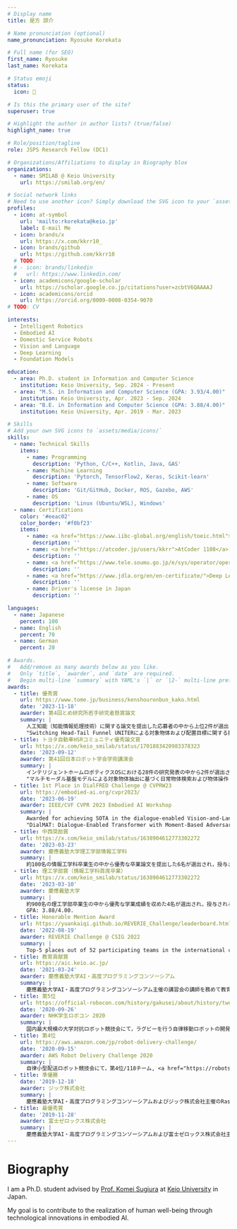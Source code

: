 ```yaml
---
# Display name
title: 是方 諒介

# Name pronunciation (optional)
name_pronunciation: Ryosuke Korekata

# Full name (for SEO)
first_name: Ryosuke
last_name: Korekata

# Status emoji
status:
  icon: 🤖

# Is this the primary user of the site?
superuser: true

# Highlight the author in author lists? (true/false)
highlight_name: true

# Role/position/tagline
role: JSPS Research Fellow (DC1)

# Organizations/Affiliations to display in Biography blox
organizations:
  - name: SMILAB @ Keio University
    url: https://smilab.org/en/

# Social network links
# Need to use another icon? Simply download the SVG icon to your `assets/media/icons/` folder.
profiles:
  - icon: at-symbol
    url: 'mailto:rkorekata@keio.jp'
    label: E-mail Me
  - icon: brands/x
    url: https://x.com/kkrr10_
  - icon: brands/github
    url: https://github.com/kkrr10
  # TODO:
  # - icon: brands/linkedin
  #   url: https://www.linkedin.com/
  - icon: academicons/google-scholar
    url: https://scholar.google.co.jp/citations?user=zcbtV6QAAAAJ
  - icon: academicons/orcid
    url: https://orcid.org/0009-0008-0354-9070
# TODO: CV

interests:
  - Intelligent Robotics
  - Embodied AI
  - Domestic Service Robots
  - Vision and Language
  - Deep Learning
  - Foundation Models

education:
  - area: Ph.D. student in Information and Computer Science
    institution: Keio University, Sep. 2024 - Present
  - area: "M.S. in Information and Computer Science (GPA: 3.93/4.00)"
    institution: Keio University, Apr. 2023 - Sep. 2024
  - area: "B.E. in Information and Computer Science (GPA: 3.88/4.00)"
    institution: Keio University, Apr. 2019 - Mar. 2023

# Skills
# Add your own SVG icons to `assets/media/icons/`
skills:
  - name: Technical Skills
    items:
      - name: Programming
        description: 'Python, C/C++, Kotlin, Java, GAS'
      - name: Machine Learning
        description: 'Pytorch, TensorFlow2, Keras, Scikit-learn'
      - name: Software
        description: 'Git/GitHub, Docker, ROS, Gazebo, AWS'
      - name: OS
        description: 'Linux (Ubuntu/WSL), Windows'
  - name: Certifications
    color: '#eeac02'
    color_border: '#f0bf23'
    items:
      - name: <a href="https://www.iibc-global.org/english/toeic.html">TOEIC 800</a>
        description: ''
      - name: <a href="https://atcoder.jp/users/kkrr">AtCoder 1108</a>
        description: ''
      - name: <a href="https://www.tele.soumu.go.jp/e/sys/operator/operat/">Amateur First-Class Radio Operator</a>
        description: ''
      - name: <a href="https://www.jdla.org/en/en-certificate/">Deep Learning for GENERAL</a>
        description: ''
      - name: Driver's license in Japan
        description: ''

languages:
  - name: Japanese
    percent: 100
  - name: English
    percent: 70
  - name: German
    percent: 20

# Awards.
#   Add/remove as many awards below as you like.
#   Only `title`, `awarder`, and `date` are required.
#   Begin multi-line `summary` with YAML's `|` or `|2-` multi-line prefix and indent 2 spaces below.
awards:
  - title: 優秀賞
    url: https://www.tome.jp/business/kenshouronbun_kako.html
    date: '2023-11-18'
    awarder: 第4回とめ研究所若手研究者懸賞論文
    summary: |
      人工知能（知能情報処理技術）に関する論文を提出した応募者の中から上位2件が選出され，授与される．
      "Switching Head-Tail Funnel UNITERによる対象物体および配置目標に関する指示文理解と物体操作," <a href="https://www.tome.jp/business/%E6%98%AF%E6%96%B9%E8%AB%92%E4%BB%8B_%E8%AB%96%E6%96%87.pdf">pdf</a>.
  - title: トヨタ自動車HSRコミュニティ優秀論文賞
    url: https://x.com/keio_smilab/status/1701883420983378323
    date: '2023-09-12'
    awarder: 第41回日本ロボット学会学術講演会
    summary: |
      インテリジェントホームロボティクスOSにおける28件の研究発表の中から2件が選出され，授与される．
      "マルチモーダル基盤モデルによる対象物体抽出に基づく日常物体検索および物体操作," <a href="https://smilab.org/pdf/2023/2023-09-19T13:48:11+09:00_Shunya_Nagashima.pdf">pdf</a>, <a href="https://speakerdeck.com/keio_smilab/rsj23-everyday-object-search-and-manipulation-based-on-target-object-extraction-using-multimodal-foundation-models">slide</a>.
  - title: 1st Place in DialFRED Challenge @ CVPRW23
    url: https://embodied-ai.org/cvpr2023/
    date: '2023-06-19'
    awarder: IEEE/CVF CVPR 2023 Embodied AI Workshop
    summary: |
      Awarded for achieving SOTA in the dialogue-enabled Vision-and-Language Navigation competition.
      "DialMAT: Dialogue-Enabled Transformer with Moment-Based Adversarial Training," <a href="https://embodied-ai.org/papers/2023/23.pdf">pdf</a>, <a href="https://github.com/keio-smilab23/DialMAT">code</a>, <a href="uploads/kaneda_cvprw23_dialmat/slide.pdf">slide</a>, <a href="uploads/kaneda_cvprw23_dialmat/poster.pdf">poster</a>.
  - title: 中西奨励賞
    url: https://x.com/keio_smilab/status/1638904612773302272
    date: '2023-03-23'
    awarder: 慶應義塾大学理工学部情報工学科
    summary: |
      約100名の情報工学科卒業生の中から優秀な卒業論文を提出した6名が選出され，授与される．
  - title: 理工学部賞（情報工学科首席卒業）
    url: https://x.com/keio_smilab/status/1638904612773302272
    date: '2023-03-10'
    awarder: 慶應義塾大学
    summary: |
      約900名の理工学部卒業生の中から優秀な学業成績を収めた4名が選出され，授与される．
      GPA: 3.88/4.00.
  - title: Honorable Mention Award
    url: https://yuankaiqi.github.io/REVERIE_Challenge/leaderboard.html
    date: '2022-08-19'
    awarder: REVERIE Challenge @ CSIG 2022
    summary: |
      Top-5 places out of 52 participating teams in the international competition on Vision-and-Language Navigation were awarded. <a href="https://www.ics.keio.ac.jp/awards/%E6%9D%89%E6%B5%A6%E5%AD%94%E6%98%8E%E7%A0%94m2%E7%A5%9E%E5%8E%9F%E5%90%9B%E3%83%BB%E5%90%89%E7%94%B0%E5%90%9B%EF%BC%8Cm1%E5%85%BC%E7%94%B0%E5%90%9B%EF%BC%8Cb4%E5%B0%8F%E6%A7%BB%E5%90%9B%E3%83%BB/">link</a>.
  - title: 教育貢献賞
    url: https://aic.keio.ac.jp/
    date: '2021-03-24'
    awarder: 慶應義塾大学AI・高度プログラミングコンソーシアム
    summary: |
      慶應義塾大学AI・高度プログラミングコンソーシアム主催の講習会の講師を務めて教育活動に大きく貢献し，授与される．
  - title: 第5位
    url: https://official-robocon.com/history/gakusei/about/history/twentynine/
    date: '2020-09-26'
    awarder: NHK学生ロボコン 2020
    summary: |
      国内最大規模の大学対抗ロボット競技会にて，ラグビーを行う自律移動ロボットの開発に携わり第5位/24チーム, <a href="https://keiorogiken.wordpress.com/2020/09/27/nhk%e5%ad%a6%e7%94%9f%e3%83%ad%e3%83%9c%e3%82%b3%e3%83%b32020%e3%81%a7%e6%8a%95%e7%a5%a85%e4%bd%8d%e3%82%92%e9%a0%82%e3%81%8d%e3%81%be%e3%81%97%e3%81%9f%ef%bc%81/">blog</a>, <a href="https://youtube.com/watch?v=fSff3bWeQ1U">video1</a>, <a href="https://www.youtube.com/watch?v=riISw292mY8">video2</a>, <a href="https://www.youtube.com/watch?v=x35i-Pcxkqs">video3</a>.
  - title: 第4位
    url: https://aws.amazon.com/jp/robot-delivery-challenge/
    date: '2020-09-15'
    awarder: AWS Robot Delivery Challenge 2020
    summary: |
      自律小型配送ロボット競技会にて，第4位/118チーム, <a href="https://robotstart.info/2020/09/11/aws-robot-delivery-challenge-0915.html">interview</a>, <a href="https://www.youtube.com/watch?v=wjuNznYEFNg&t=1112s">video (semi-final)</a>, <a href="https://www.youtube.com/watch?v=Tvhe4P3MiTU&t=1174s">video (final)</a>, <a href="https://keiorogiken.wordpress.com/2020/09/15/aws-robot-delivery-challenge%E6%9C%AC%E6%88%A6%E3%81%AB%E5%87%BA%E5%A0%B4%E3%81%97%E3%80%81%E6%B1%BA%E5%8B%9D%E3%81%AB%E9%80%B2%E5%87%BA%E3%81%97%E3%81%BE%E3%81%97%E3%81%9F%EF%BC%81/">blog</a>, <a href="https://www.slideshare.net/FumiyaOnishi/aws-robot-delivery-challenge-report-keio-team-240334899">slide</a>.
  - title: 準優勝
    date: '2019-12-18'
    awarder: ジック株式会社
    summary: |
      慶應義塾大学AI・高度プログラミングコンソーシアムおよびジック株式会社主催のRaspberry Piを用いた画像処理コンテストにて準優勝し，授与される．
  - title: 最優秀賞
    date: '2019-11-28'
    awarder: 富士ゼロックス株式会社
    summary: |
      慶應義塾大学AI・高度プログラミングコンソーシアムおよび富士ゼロックス株式会社主催のAI実装コンテストシステム開発の部にて優勝し，授与される．
---
```


# Biography

I am a Ph.D. student advised by [Prof. Komei Sugiura](https://komeisugiura.jp/index_en.html) at [Keio University](https://www.keio.ac.jp/en/) in Japan.

My goal is to contribute to the realization of human well-being through technological innovations in embodied AI.
